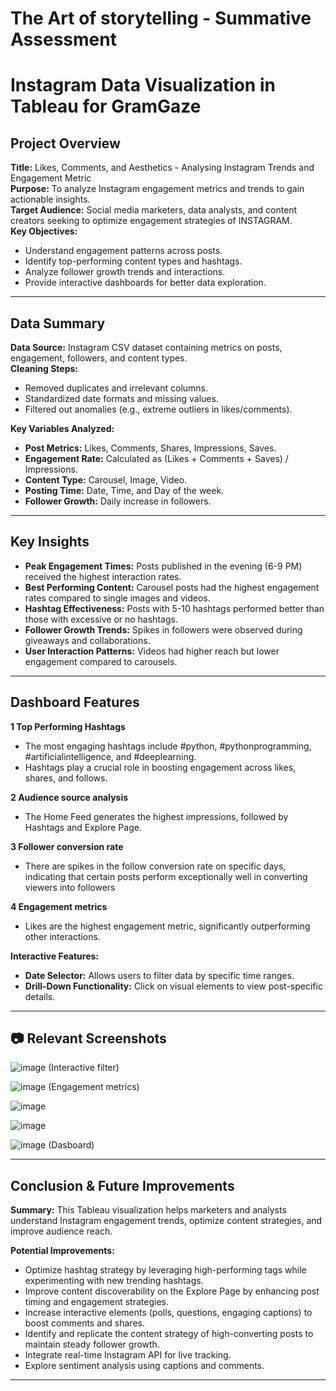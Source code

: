 # The Art of storytelling -  Summative Assessment

# Instagram Data Visualization in Tableau for GramGaze

## Project Overview

**Title:**  Likes, Comments, and Aesthetics - Analysing Instagram Trends and Engagement Metric\
**Purpose:** To analyze Instagram engagement metrics and trends to gain actionable insights.\
**Target Audience:** Social media marketers, data analysts, and content creators seeking to optimize engagement strategies of INSTAGRAM.\
**Key Objectives:**

- Understand engagement patterns across posts.
- Identify top-performing content types and hashtags.
- Analyze follower growth trends and interactions.
- Provide interactive dashboards for better data exploration.

---

## Data Summary

**Data Source:** Instagram CSV dataset containing metrics on posts, engagement, followers, and content types.\
**Cleaning Steps:**

- Removed duplicates and irrelevant columns.
- Standardized date formats and missing values.
- Filtered out anomalies (e.g., extreme outliers in likes/comments).

**Key Variables Analyzed:**

- **Post Metrics:** Likes, Comments, Shares, Impressions, Saves.
- **Engagement Rate:** Calculated as (Likes + Comments + Saves) / Impressions.
- **Content Type:** Carousel, Image, Video.
- **Posting Time:** Date, Time, and Day of the week.
- **Follower Growth:** Daily increase in followers.

---

##  Key Insights

- **Peak Engagement Times:** Posts published in the evening (6-9 PM) received the highest interaction rates.
- **Best Performing Content:** Carousel posts had the highest engagement rates compared to single images and videos.
- **Hashtag Effectiveness:** Posts with 5-10 hashtags performed better than those with excessive or no hashtags.
- **Follower Growth Trends:** Spikes in followers were observed during giveaways and collaborations.
- **User Interaction Patterns:** Videos had higher reach but lower engagement compared to carousels.

---

## Dashboard Features

**1️ Top Performing Hashtags**
* The most engaging hashtags include #python, #pythonprogramming, #artificialintelligence, and #deeplearning.
* Hashtags play a crucial role in boosting engagement across likes, shares, and follows.

**2️ Audience source analysis**

* The Home Feed generates the highest impressions, followed by Hashtags and Explore Page.

**3️ Follower conversion rate**

* There are spikes in the follow conversion rate on specific days, indicating that certain posts perform exceptionally well in converting viewers into followers

**4️ Engagement metrics**

- Likes are the highest engagement metric, significantly outperforming other interactions.

**Interactive Features:**

- **Date Selector:** Allows users to filter data by specific time ranges.
- **Drill-Down Functionality:** Click on visual elements to view post-specific details.

---

## 📷 Relevant Screenshots

![image](https://github.com/user-attachments/assets/9587c33c-b6f0-4f9c-8fbe-e43ec687ee6d)
(Interactive filter)

![image](https://github.com/user-attachments/assets/13dfcbbd-5dea-4c32-b009-50613f4f7f78)
(Engagement metrics)

![image](https://github.com/user-attachments/assets/605bcf13-a105-47e7-9858-0b325d85823c)

![image](https://github.com/user-attachments/assets/3d51e1eb-184a-4ecd-95f9-1dfd7f0df475)

![image](https://github.com/user-attachments/assets/4d38a2b8-5681-4a25-8222-c8f9195ac2da)
(Dasboard)




---

##  Conclusion & Future Improvements

**Summary:** This Tableau visualization helps marketers and analysts understand Instagram engagement trends, optimize content strategies, and improve audience reach.

**Potential Improvements:**

* Optimize hashtag strategy by leveraging high-performing tags while experimenting with new trending hashtags.
* Improve content discoverability on the Explore Page by enhancing post timing and engagement strategies.
* Increase interactive elements (polls, questions, engaging captions) to boost comments and shares.
* Identify and replicate the content strategy of high-converting posts to maintain steady follower growth.
* Integrate real-time Instagram API for live tracking.
* Explore sentiment analysis using captions and comments.

---



